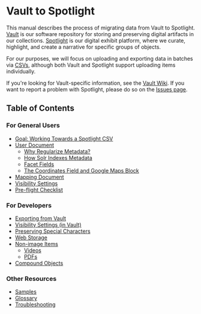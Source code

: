 # Vault to Spotlight

This manual describes the process of migrating data from Vault to Spotlight. [Vault](https://vault.library.uvic.ca) is our software repository for storing and preserving digital artifacts in our collections. [Spotlight](https://exhibits.library.uvic.ca/) is our digital exhibit platform, where we curate, highlight, and create a narrative for specific groups of objects.

For our purposes, we will focus on uploading and exporting data in batches via [CSVs](glossary/README.md#csv), although both Vault and Spotlight support uploading items individually.

If you're looking for Vault-specific information, see the [Vault Wiki](https://github.com/UVicLibrary/Vault/wiki). If you want to report a problem with Spotlight, please do so on the [Issues page](https://github.com/UVicLibrary/Spotlight2_custom/issues).

## Table of Contents

### For General Users
* [Goal: Working Towards a Spotlight CSV]()
* [User Document](user_document/README.md)
  * [Why Regularize Metadata?]()
  * [How Solr Indexes Metadata]()
  * [Facet Fields]()
  * [The Coordinates Field and Google Maps Block]()
* [Mapping Document](mapping_document/README.md)
* [Visibility Settings]()
* [Pre-flight Checklist](pre-flight_checklist/README.md)

### For Developers
* [Exporting from Vault]()
* [Visibility Settings (in Vault)]()
* [Preserving Special Characters]()
* [Web Storage]()
* [Non-image Items]()
  * [Videos]()
  * [PDFs]()
* [Compound Objects]()

### Other Resources
* [Samples]()
* [Glossary](glossary/README.md#glossary)
* [Troubleshooting]()
